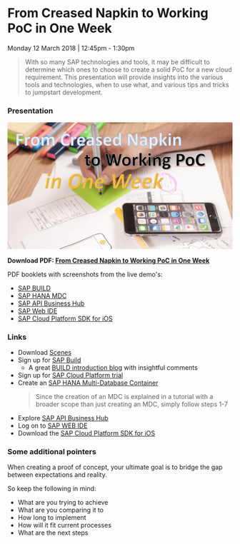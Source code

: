 # From Creased Napkin to Working PoC in One Week

Monday 12 March 2018 | 12:45pm - 1:30pm

> With so many SAP technologies and tools, it may be difficult to determine which ones to choose to create a solid PoC for a new cloud requirement. This presentation will provide insights into the various tools and technologies, when to use what, and various tips and tricks to jumpstart development.

### Presentation

![From Creased Napkin to Working PoC in One Week](poc.png)

**Download PDF: [From Creased Napkin to Working PoC in One Week](From_creased_napkin_to_working_PoC.pdf)**

PDF booklets with screenshots from the live demo's:

* [SAP BUILD](BUILD.pdf)
* [SAP HANA MDC](HANA_MDC.pdf)
* [SAP API Business Hub](API_Hub.pdf)
* [SAP Web IDE](Web_IDE.pdf)
* [SAP Cloud Platform SDK for iOS](iOS_SDK.pdf)

### Links

 - Download [Scenes](https://experience.sap.com/designservices/approach/scenes)
 - Sign up for [SAP Build](https://www.build.me)
    - A great [BUILD introduction blog](https://blogs.sap.com/2015/08/08/lets-build/) with insightful comments
 - Sign up for [SAP Cloud Platform trial]()
 - Create an [SAP HANA Multi-Database Container](https://www.sap.com/developer/tutorials/fiori-ios-scpms-geolocation.html)
     > Since the creation of an MDC is explained in a tutorial with a broader scope than just creating an MDC, simply follow steps 1-7
 - Explore [SAP API Business Hub](https://api.sap.com)
 - Log on to [SAP WEB IDE](https://www.sap.com/developer/tutorials/sapui5-webide-open-webide.html)
 - Download the [SAP Cloud Platform SDK for iOS](https://www.sap.com/developer/topics/cloud-platform-sdk-for-ios.html)

### Some additional pointers

When creating a proof of concept, your ultimate goal is to bridge the gap between expectations and reality.

So keep the following in mind:

 - What are you trying to achieve
 - What are you comparing it to
 - How long to implement
 - How will it fit current processes
 - What are the next steps
